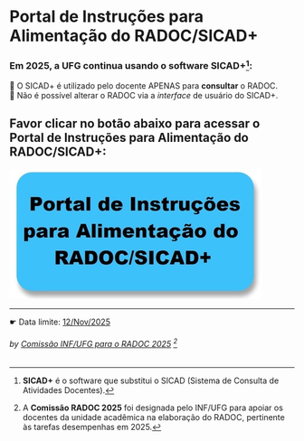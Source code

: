 # Portal de Instruções para Alimentação do RADOC/SICAD+

### Em 2025, a UFG continua usando o software **SICAD+**[^1]:<br>

🔵 O SICAD+ é utilizado pelo docente APENAS para **consultar** o RADOC.<br>
🔵 Não é possível alterar o RADOC via a _interface_ de usuário do SICAD+.

## Favor clicar no botão abaixo para acessar o Portal de Instruções para Alimentação do RADOC/SICAD+:
[![Painel Visão Geral](/media/readme-acesso-portal.jpg)](./doc/painel.md#painel-visao-geral/)


---

&#x261B; Data limite: <ins>12/Nov/2025</ins>

###### *by [Comissão INF/UFG para o RADOC 2025](./doc/x-index.md#comissão-radoc-2025)* [^2]
[^1]: **SICAD+** é o software que substitui o SICAD (Sistema de Consulta de Atividades Docentes).
[^2]: A **Comissão RADOC 2025** foi designada pelo INF/UFG para apoiar os docentes da unidade acadêmica na elaboração do RADOC, pertinente às tarefas desempenhas em 2025.
